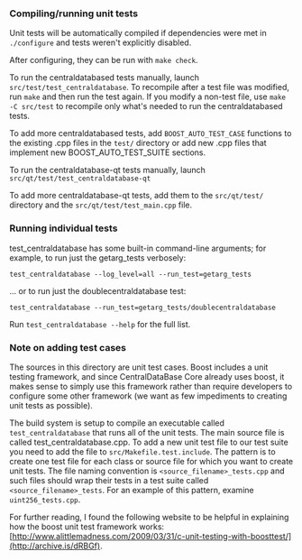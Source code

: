 ### Compiling/running unit tests

Unit tests will be automatically compiled if dependencies were met in `./configure`
and tests weren't explicitly disabled.

After configuring, they can be run with `make check`.

To run the centraldatabased tests manually, launch `src/test/test_centraldatabase`. To recompile
after a test file was modified, run `make` and then run the test again. If you
modify a non-test file, use `make -C src/test` to recompile only what's needed
to run the centraldatabased tests.

To add more centraldatabased tests, add `BOOST_AUTO_TEST_CASE` functions to the existing
.cpp files in the `test/` directory or add new .cpp files that
implement new BOOST_AUTO_TEST_SUITE sections.

To run the centraldatabase-qt tests manually, launch `src/qt/test/test_centraldatabase-qt`

To add more centraldatabase-qt tests, add them to the `src/qt/test/` directory and
the `src/qt/test/test_main.cpp` file.

### Running individual tests

test_centraldatabase has some built-in command-line arguments; for
example, to run just the getarg_tests verbosely:

    test_centraldatabase --log_level=all --run_test=getarg_tests

... or to run just the doublecentraldatabase test:

    test_centraldatabase --run_test=getarg_tests/doublecentraldatabase

Run `test_centraldatabase --help` for the full list.

### Note on adding test cases

The sources in this directory are unit test cases.  Boost includes a
unit testing framework, and since CentralDataBase Core already uses boost, it makes
sense to simply use this framework rather than require developers to
configure some other framework (we want as few impediments to creating
unit tests as possible).

The build system is setup to compile an executable called `test_centraldatabase`
that runs all of the unit tests.  The main source file is called
test_centraldatabase.cpp. To add a new unit test file to our test suite you need
to add the file to `src/Makefile.test.include`. The pattern is to create
one test file for each class or source file for which you want to create
unit tests.  The file naming convention is `<source_filename>_tests.cpp`
and such files should wrap their tests in a test suite
called `<source_filename>_tests`. For an example of this pattern,
examine `uint256_tests.cpp`.

For further reading, I found the following website to be helpful in
explaining how the boost unit test framework works:
[http://www.alittlemadness.com/2009/03/31/c-unit-testing-with-boosttest/](http://archive.is/dRBGf).
